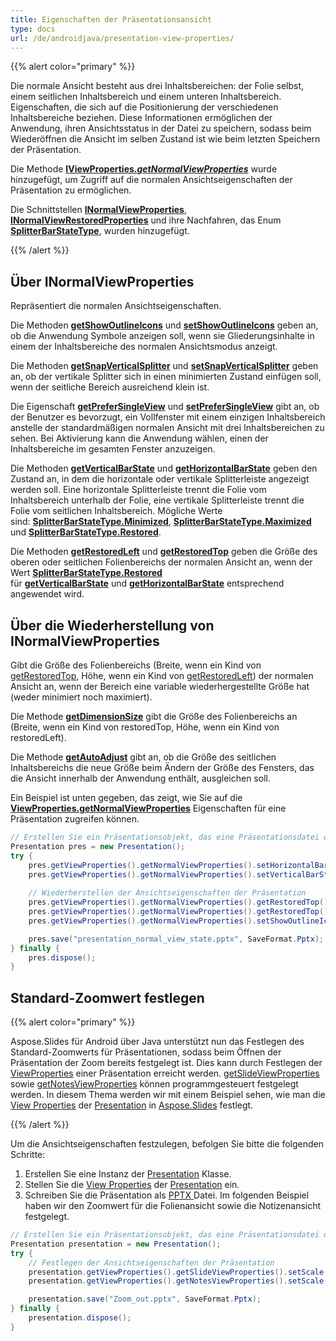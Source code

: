 ```yaml
---
title: Eigenschaften der Präsentationsansicht
type: docs
url: /de/androidjava/presentation-view-properties/
---
```


{{% alert color="primary" %}} 

Die normale Ansicht besteht aus drei Inhaltsbereichen: der Folie selbst, einem seitlichen Inhaltsbereich und einem unteren Inhaltsbereich. Eigenschaften, die sich auf die Positionierung der verschiedenen Inhaltsbereiche beziehen. Diese Informationen ermöglichen der Anwendung, ihren Ansichtsstatus in der Datei zu speichern, sodass beim Wiederöffnen die Ansicht im selben Zustand ist wie beim letzten Speichern der Präsentation.

Die Methode [**IViewProperties.*getNormalViewProperties***](https://reference.aspose.com/slides/androidjava/com.aspose.slides/IViewProperties#getNormalViewProperties--) wurde hinzugefügt, um Zugriff auf die normalen Ansichtseigenschaften der Präsentation zu ermöglichen. 

Die Schnittstellen [**INormalViewProperties**](https://reference.aspose.com/slides/androidjava/com.aspose.slides/INormalViewProperties), [**INormalViewRestoredProperties**](https://reference.aspose.com/slides/androidjava/com.aspose.slides/INormalViewRestoredProperties) und ihre Nachfahren, das Enum [**SplitterBarStateType**](https://reference.aspose.com/slides/androidjava/com.aspose.slides/SplitterBarStateType), wurden hinzugefügt.

{{% /alert %}} 


## **Über INormalViewProperties** #
Repräsentiert die normalen Ansichtseigenschaften.

Die Methoden [**getShowOutlineIcons**](https://reference.aspose.com/slides/androidjava/com.aspose.slides/INormalViewProperties#getShowOutlineIcons--) und [**setShowOutlineIcons**](https://reference.aspose.com/slides/androidjava/com.aspose.slides/INormalViewProperties#setShowOutlineIcons-boolean-) geben an, ob die Anwendung Symbole anzeigen soll, wenn sie Gliederungsinhalte in einem der Inhaltsbereiche des normalen Ansichtsmodus anzeigt.

Die Methoden [**getSnapVerticalSplitter**](https://reference.aspose.com/slides/androidjava/com.aspose.slides/INormalViewProperties#getSnapVerticalSplitter--) und [**setSnapVerticalSplitter**](https://reference.aspose.com/slides/androidjava/com.aspose.slides/INormalViewProperties#setSnapVerticalSplitter-boolean-) geben an, ob der vertikale Splitter sich in einen minimierten Zustand einfügen soll, wenn der seitliche Bereich ausreichend klein ist.

Die Eigenschaft [**getPreferSingleView**](https://reference.aspose.com/slides/androidjava/com.aspose.slides/INormalViewProperties#getPreferSingleView--) und [**setPreferSingleView**](https://reference.aspose.com/slides/androidjava/com.aspose.slides/INormalViewProperties#setPreferSingleView-boolean-) gibt an, ob der Benutzer es bevorzugt, ein Vollfenster mit einem einzigen Inhaltsbereich anstelle der standardmäßigen normalen Ansicht mit drei Inhaltsbereichen zu sehen. Bei Aktivierung kann die Anwendung wählen, einen der Inhaltsbereiche im gesamten Fenster anzuzeigen.

Die Methoden [**getVerticalBarState**](https://reference.aspose.com/slides/androidjava/com.aspose.slides/INormalViewProperties#getVerticalBarState--) und [**getHorizontalBarState**](https://reference.aspose.com/slides/androidjava/com.aspose.slides/INormalViewProperties#getHorizontalBarState--) geben den Zustand an, in dem die horizontale oder vertikale Splitterleiste angezeigt werden soll. Eine horizontale Splitterleiste trennt die Folie vom Inhaltsbereich unterhalb der Folie, eine vertikale Splitterleiste trennt die Folie vom seitlichen Inhaltsbereich. Mögliche Werte sind: [**SplitterBarStateType.Minimized**](https://reference.aspose.com/slides/androidjava/com.aspose.slides/SplitterBarStateType#Minimized), [**SplitterBarStateType.Maximized**](https://reference.aspose.com/slides/androidjava/com.aspose.slides/SplitterBarStateType#Maximized) und [**SplitterBarStateType.Restored**](https://reference.aspose.com/slides/androidjava/com.aspose.slides/SplitterBarStateType#Restored).

Die Methoden [**getRestoredLeft**](https://reference.aspose.com/slides/androidjava/com.aspose.slides/INormalViewProperties#getRestoredLeft--) und [**getRestoredTop**](https://reference.aspose.com/slides/androidjava/com.aspose.slides/INormalViewProperties#getRestoredTop--) geben die Größe des oberen oder seitlichen Folienbereichs der normalen Ansicht an, wenn der Wert [**SplitterBarStateType.Restored**](https://reference.aspose.com/slides/androidjava/com.aspose.slides/SplitterBarStateType#Restored) für [**getVerticalBarState**](https://reference.aspose.com/slides/androidjava/com.aspose.slides/INormalViewProperties#getVerticalBarState--) und [**getHorizontalBarState**](https://reference.aspose.com/slides/androidjava/com.aspose.slides/INormalViewProperties#getHorizontalBarState--) entsprechend angewendet wird.


## **Über die Wiederherstellung von INormalViewProperties** 
Gibt die Größe des Folienbereichs (Breite, wenn ein Kind von [getRestoredTop](https://reference.aspose.com/slides/androidjava/com.aspose.slides/INormalViewProperties#getRestoredTop--), Höhe, wenn ein Kind von [getRestoredLeft](https://reference.aspose.com/slides/androidjava/com.aspose.slides/INormalViewProperties#getRestoredLeft--)) der normalen Ansicht an, wenn der Bereich eine variable wiederhergestellte Größe hat (weder minimiert noch maximiert). 

Die Methode [**getDimensionSize**](https://reference.aspose.com/slides/androidjava/com.aspose.slides/INormalViewRestoredProperties#getDimensionSize--) gibt die Größe des Folienbereichs an (Breite, wenn ein Kind von restoredTop, Höhe, wenn ein Kind von restoredLeft).

Die Methode [**getAutoAdjust**](https://reference.aspose.com/slides/androidjava/com.aspose.slides/INormalViewRestoredProperties#getAutoAdjust--) gibt an, ob die Größe des seitlichen Inhaltsbereichs die neue Größe beim Ändern der Größe des Fensters, das die Ansicht innerhalb der Anwendung enthält, ausgleichen soll.

Ein Beispiel ist unten gegeben, das zeigt, wie Sie auf die [**ViewProperties.getNormalViewProperties**](https://reference.aspose.com/slides/androidjava/com.aspose.slides/ViewProperties#getNormalViewProperties--) Eigenschaften für eine Präsentation zugreifen können.

```java
// Erstellen Sie ein Präsentationsobjekt, das eine Präsentationsdatei darstellt
Presentation pres = new Presentation();
try {
    pres.getViewProperties().getNormalViewProperties().setHorizontalBarState(SplitterBarStateType.Restored);
    pres.getViewProperties().getNormalViewProperties().setVerticalBarState(SplitterBarStateType.Maximized);
    
    // Wiederherstellen der Ansichtseigenschaften der Präsentation
    pres.getViewProperties().getNormalViewProperties().getRestoredTop().setAutoAdjust(true);
    pres.getViewProperties().getNormalViewProperties().getRestoredTop().setDimensionSize(80);
    pres.getViewProperties().getNormalViewProperties().setShowOutlineIcons(true);

    pres.save("presentation_normal_view_state.pptx", SaveFormat.Pptx);
} finally {
    pres.dispose();
}
```

## **Standard-Zoomwert festlegen**
{{% alert color="primary" %}} 

Aspose.Slides für Android über Java unterstützt nun das Festlegen des Standard-Zoomwerts für Präsentationen, sodass beim Öffnen der Präsentation der Zoom bereits festgelegt ist. Dies kann durch Festlegen der [ViewProperties](https://reference.aspose.com/slides/androidjava/com.aspose.slides/ViewProperties) einer Präsentation erreicht werden. [getSlideViewProperties](https://reference.aspose.com/slides/androidjava/com.aspose.slides/ViewProperties#getSlideViewProperties--) sowie [getNotesViewProperties](https://reference.aspose.com/slides/androidjava/com.aspose.slides/ViewProperties#getNotesViewProperties--) können programmgesteuert festgelegt werden. In diesem Thema werden wir mit einem Beispiel sehen, wie man die [View Properties](https://reference.aspose.com/slides/androidjava/com.aspose.slides/ViewProperties) der [Presentation](https://reference.aspose.com/slides/androidjava/com.aspose.slides/presentation) in [Aspose.Slides](/slides/de/) festlegt.

{{% /alert %}} 

Um die Ansichtseigenschaften festzulegen, befolgen Sie bitte die folgenden Schritte:

1. Erstellen Sie eine Instanz der [Presentation](https://reference.aspose.com/slides/androidjava/com.aspose.slides/presentation) Klasse.
1. Stellen Sie die [View Properties](https://reference.aspose.com/slides/androidjava/com.aspose.slides/ViewProperties) der [Presentation](https://reference.aspose.com/slides/androidjava/com.aspose.slides/presentation) ein.
1. Schreiben Sie die Präsentation als [PPTX ](https://docs.fileformat.com/presentation/pptx/) Datei.
   Im folgenden Beispiel haben wir den Zoomwert für die Folienansicht sowie die Notizenansicht festgelegt.

```java
// Erstellen Sie ein Präsentationsobjekt, das eine Präsentationsdatei darstellt
Presentation presentation = new Presentation();
try {
    // Festlegen der Ansichtseigenschaften der Präsentation
    presentation.getViewProperties().getSlideViewProperties().setScale(100); // Zoomwert in Prozent für die Folienansicht
    presentation.getViewProperties().getNotesViewProperties().setScale(100); // Zoomwert in Prozent für die Notizenansicht 

    presentation.save("Zoom_out.pptx", SaveFormat.Pptx);
} finally {
    presentation.dispose();
}
```